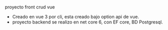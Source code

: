 #
proyecto front crud vue
* Creado en vue 3 por cli, esta creado bajo option api de vue.
* proyecto backend se realizo en net core 6, con EF core, BD Postgresql.
